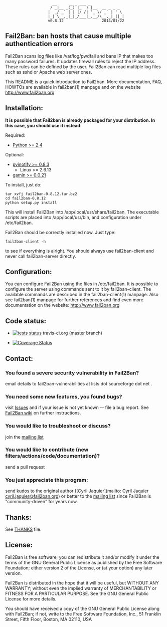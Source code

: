                          __      _ _ ___ _
                        / _|__ _(_) |_  ) |__  __ _ _ _
                       |  _/ _` | | |/ /| '_ \/ _` | ' \
                       |_| \__,_|_|_/___|_.__/\__,_|_||_|
                       v0.8.12                 2014/01/22

## Fail2Ban: ban hosts that cause multiple authentication errors

Fail2Ban scans log files like /var/log/pwdfail and bans IP that makes too many
password failures. It updates firewall rules to reject the IP address. These
rules can be defined by the user. Fail2Ban can read multiple log files such as
sshd or Apache web server ones.

This README is a quick introduction to Fail2ban. More documentation, FAQ, HOWTOs
are available in fail2ban(1) manpage and on the website http://www.fail2ban.org

Installation:
-------------

**It is possible that Fail2ban is already packaged for your distribution.  In
this case, you should use it instead.**

Required:
- [Python >= 2.4](http://www.python.org)

Optional:
- [pyinotify >= 0.8.3](https://github.com/seb-m/pyinotify)
  - Linux >= 2.6.13
- [gamin >= 0.0.21](http://www.gnome.org/~veillard/gamin)

To install, just do:

    tar xvfj fail2ban-0.8.12.tar.bz2
    cd fail2ban-0.8.12
    python setup.py install

This will install Fail2Ban into /app/local/usr/share/fail2ban. The executable scripts are
placed into /app/local/usr/bin, and configuration under /etc/fail2ban.

Fail2Ban should be correctly installed now. Just type:

    fail2ban-client -h

to see if everything is alright. You should always use fail2ban-client and
never call fail2ban-server directly.

Configuration:
--------------

You can configure Fail2Ban using the files in /etc/fail2ban. It is possible to
configure the server using commands sent to it by fail2ban-client. The
available commands are described in the fail2ban-client(1) manpage.  Also see
fail2ban(1) manpage for further references and find even more documentation on
the website: http://www.fail2ban.org

Code status:
------------

* [![tests status](https://secure.travis-ci.org/fail2ban/fail2ban.png?branch=master)](https://travis-ci.org/fail2ban/fail2ban) travis-ci.org (master branch)

* [![Coverage Status](https://coveralls.io/repos/fail2ban/fail2ban/badge.png?branch=master)](https://coveralls.io/r/fail2ban/fail2ban)

Contact:
--------

### You found a severe security vulnerability in Fail2Ban?
email details to fail2ban-vulnerabilities at lists dot sourceforge dot net .

### You need some new features, you found bugs?
visit [Issues](https://github.com/fail2ban/fail2ban/issues)
and if your issue is not yet known -- file a bug report. See
[Fail2Ban wiki](http://www.fail2ban.org/wiki/index.php/HOWTO_Seek_Help)
on further instructions.

### You would like to troubleshoot or discuss?
join the [mailing list](https://lists.sourceforge.net/lists/listinfo/fail2ban-users)

### You would like to contribute (new filters/actions/code/documentation)?
send a pull request

### You just appreciate this program:
send kudos to the original author ([Cyril Jaquier](mailto: Cyril Jaquier <cyril.jaquier@fail2ban.org>)
or better to the [mailing list](https://lists.sourceforge.net/lists/listinfo/fail2ban-users)
since Fail2Ban is "community-driven" for years now.

Thanks:
-------

See [THANKS](https://github.com/fail2ban/fail2ban/blob/master/THANKS) file.

License:
--------

Fail2Ban is free software; you can redistribute it and/or modify it under the
terms of the GNU General Public License as published by the Free Software
Foundation; either version 2 of the License, or (at your option) any later
version.

Fail2Ban is distributed in the hope that it will be useful, but WITHOUT ANY
WARRANTY; without even the implied warranty of MERCHANTABILITY or FITNESS FOR A
PARTICULAR PURPOSE. See the GNU General Public License for more details.

You should have received a copy of the GNU General Public License along with
Fail2Ban; if not, write to the Free Software Foundation, Inc., 51 Franklin
Street, Fifth Floor, Boston, MA 02110, USA
